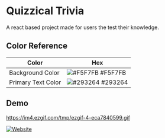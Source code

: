 
# Quizzical Trivia

A react based project made for users the test their knowledge.

## Color Reference

| Color             | Hex                                                                |
| ----------------- | ------------------------------------------------------------------ |
| Background Color | ![#F5F7FB](https://via.placeholder.com/10/F5F7FB?text=+) #F5F7FB |
| Primary Text Color | ![#293264](https://via.placeholder.com/10/293264?text=+) #293264 |

## Demo

https://im4.ezgif.com/tmp/ezgif-4-eca7840599.gif


[![Website](https://img.shields.io/badge/-Website-black)](https://quizzical-trivia-avp.netlify.com/)
